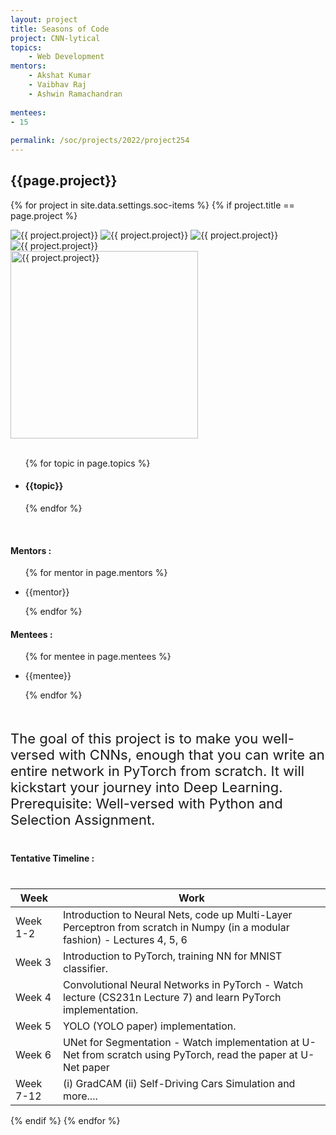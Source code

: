 ```yaml
---
layout: project
title: Seasons of Code
project: CNN-lytical
topics:
    - Web Development
mentors:
    - Akshat Kumar
    - Vaibhav Raj 
    - Ashwin Ramachandran    
    
mentees:
- 15
    
permalink: /soc/projects/2022/project254
---
```


<h2 class="display1 m-3 p-3 text-center project-title">{{page.project}}</h2>

{% for project in site.data.settings.soc-items %}
{% if project.title == page.project %}

<div class ="img-soc d-block"> 
    <img src="{{ site.baseurl }}/{{ project.image }}" alt="{{ project.project}}" class="image-1">
    <img src="{{ site.baseurl }}/{{ project.image }}" alt="{{ project.project}}" class="image-2">
    <img src="{{ site.baseurl }}/{{ project.image }}" alt="{{ project.project}}" class="image-3">
    <img src="{{ site.baseurl }}/{{ project.image }}" alt="{{ project.project}}" class="image-4">
</div>
<div class = "mobile-img-soc">
  <img src="{{ site.baseurl }}/{{ project.image }}"  width = "300" height="300" alt="{{ project.project}}" class="border rounded">
  </div>
<div >
    <br>
    <ul>
        {% for topic in page.topics %}
        <li><h4 class="text-primary text-center topics">{{topic}}</h4></li>
        {% endfor %}
    </ul>
    <br>
    <h4 class="display3  ">Mentors :</h4> 
    <ul>
        {% for mentor in page.mentors %}
        <li><p class="lead">{{mentor}}</p></li>
        {% endfor %}
    </ul>
    <h4 class="display3  ">Mentees :</h4> 
    <ul>
        {% for mentee in page.mentees %}
        <li><p class="lead">{{mentee}}</p></li>
        {% endfor %}
    </ul>
</div>
<div class = "project-desc">
    <p class="display3" style = "font-size:22px;" >
        <br>
        The goal of this project is to make you well-versed with CNNs, enough that you can write an entire network in PyTorch from scratch. It will kickstart your journey into Deep Learning.				
        <br>
Prerequisite:
Well-versed with Python and Selection Assignment. 
<br>
    </p>
</div>
<div class = "d-flex flex-wrap">
<div>
    <h4 class="display3" style="margin:40px 0px 40px 0px;">Tentative Timeline :</h4>
    <table class="table table-striped w-100">
    <thead>
        <tr>
        <th>Week</th>
        <th>Work</th>
        </tr>
    </thead>
    <tbody>
    <tr>
      <td>Week 1-2</td>
      <td>Introduction to Neural Nets, code up Multi-Layer Perceptron from scratch in Numpy (in a modular fashion) - Lectures 4, 5, 6
  </td>
    </tr>
    <tr>
      <td>Week 3</td>
      <td>	Introduction to PyTorch, training NN for MNIST classifier.</td>
    </tr>
    <tr>
      <td>Week 4</td>
      <td>Convolutional Neural Networks in PyTorch - Watch lecture (CS231n Lecture 7) and learn PyTorch implementation.</td>
    </tr>
    <tr>
      <td>Week 5</td>
      <td>YOLO (YOLO paper) implementation.</td>
    </tr>
    <tr>
      <td>Week 6</td>
      <td>UNet for Segmentation - Watch implementation at U-Net from scratch using PyTorch, read the paper at U-Net paper</td>
    </tr>
    <tr>
      <td>Week 7-12</td>
      <td>(i) GradCAM
        (ii) Self-Driving Cars Simulation
        and more....</td>
    </tr>
    </tbody>
    </table>
</div>

</div>
{% endif %}
{% endfor %}
